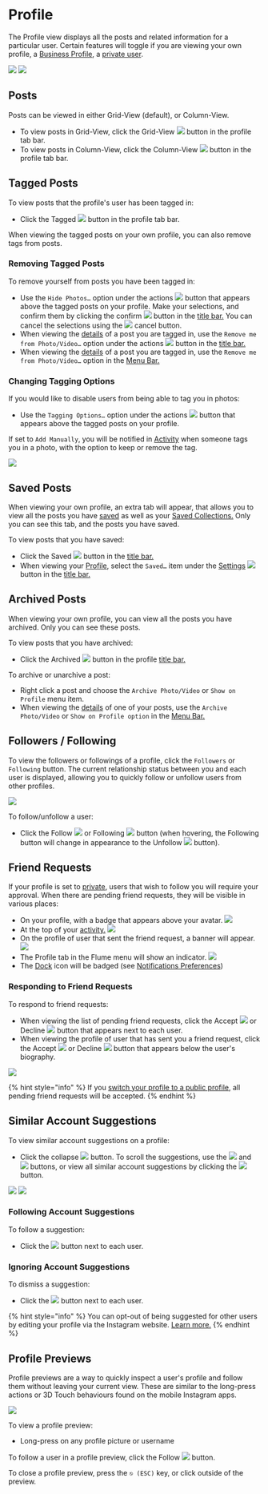 # Profile

The Profile view displays all the posts and related information for a particular user. Certain features will toggle if you are viewing your own profile, a [Business Profile](businessprofiles/), a [private user](privateprofiles.md).

![](../../.gitbook/assets/profile-grid.png) ![](../../.gitbook/assets/profile-column.png)

## Posts

Posts can be viewed in either Grid-View \(default\), or Column-View.

* To view posts in Grid-View, click the Grid-View ![](../../.gitbook/assets/gridview.png) button in the profile tab bar.
* To view posts in Column-View, click the Column-View ![](../../.gitbook/assets/columnview%20%281%29.png) button in the profile tab bar.

## Tagged Posts

To view posts that the profile's user has been tagged in:

* Click the Tagged ![](../../.gitbook/assets/tagged.png) button in the profile tab bar.

When viewing the tagged posts on your own profile, you can also remove tags from posts.

### Removing Tagged Posts

To remove yourself from posts you have been tagged in:

* Use the `Hide Photos…` option under the actions ![](../../.gitbook/assets/settings.png) button that appears above the tagged posts on your profile. Make your selections, and confirm them by clicking the confirm ![](../../.gitbook/assets/accept.png) button in the [title bar.](../../misc/glossary.md#title-bar) You can cancel the selections using the ![](../../.gitbook/assets/decline.png) cancel button.
* When viewing the [details](../detailview.md) of a post you are tagged in, use the `Remove me from Photo/Video…` option under the actions ![](../../.gitbook/assets/settings.png) button in the [title bar.](../../misc/glossary.md#title-bar)
* When viewing the [details](../detailview.md) of a post you are tagged in, use the `Remove me from Photo/Video…` option in the [Menu Bar.](../../misc/glossary.md#menu-bar)

### Changing Tagging Options

If you would like to disable users from being able to tag you in photos:

* Use the `Tagging Options…` option under the actions ![](../../.gitbook/assets/settings.png) button that appears above the tagged posts on your profile.

If set to `Add Manually`, you will be notified in [Activity](../activity.md) when someone tags you in a photo, with the option to keep or remove the tag.

![](../../.gitbook/assets/profile-tagging-options.png)

## Saved Posts

When viewing your own profile, an extra tab will appear, that allows you to view all the posts you have [saved](https://help.instagram.com/1744643532522513) as well as your [Saved Collections.](savedcollections.md) Only you can see this tab, and the posts you have saved.

To view posts that you have saved:

* Click the Saved ![](../../.gitbook/assets/saved.png) button in the [title bar.](../../misc/glossary.md#title-bar)
* When viewing your [Profile](./), select the `Saved…` item under the [Settings](settings/) ![](../../.gitbook/assets/settings.png) button in the [title bar.](../../misc/glossary.md#title-bar)

## Archived Posts

When viewing your own profile, you can view all the posts you have archived. Only you can see these posts.

To view posts that you have archived:

* Click the Archived ![](../../.gitbook/assets/archived.png) button in the profile [title bar.](../../misc/glossary.md#title-bar)

To archive or unarchive a post:

* Right click a post and choose the `Archive Photo/Video` or `Show on Profile` menu item.
* When viewing the [details](../detailview.md) of one of your posts, use the `Archive Photo/Video` or `Show on Profile option` in the [Menu Bar.](../../misc/glossary.md#menu-bar)

## Followers / Following

To view the followers or followings of a profile, click the `Followers` or `Following` button. The current relationship status between you and each user is displayed, allowing you to quickly follow or unfollow users from other profiles.

![](../../.gitbook/assets/profile-following.png)

To follow/unfollow a user:

* Click the Follow ![](../../.gitbook/assets/follow%20%284%29.png) or Following ![](../../.gitbook/assets/following.png) button \(when hovering, the Following button will change in appearance to the Unfollow ![](../../.gitbook/assets/unfollow.png) button\).

## Friend Requests

If your profile is set to [private](privateprofiles.md), users that wish to follow you will require your approval. When there are pending friend requests, they will be visible in various places:

* On your profile, with a badge that appears above your avatar.  ![](../../.gitbook/assets/profile-friend-requests-avatar.png)
* At the top of your [activity.](../activity.md)  ![](../../.gitbook/assets/profile-friend-requests-activity.png)
* On the profile of user that sent the friend request, a banner will appear.  ![](../../.gitbook/assets/profile-friend-request.png)
* The Profile tab in the Flume menu will show an indicator.  ![](../../.gitbook/assets/profile-friend-requests-menu.png)
* The [Dock](../../misc/glossary.md#dock) icon will be badged \(see [Notifications Preferences](../../preferences/notifications.md)\)

### Responding to Friend Requests

To respond to friend requests:

* When viewing the list of pending friend requests, click the Accept ![](../../.gitbook/assets/follow%20%283%29.png) or Decline ![](../../.gitbook/assets/decline.png) button that appears next to each user.
* When viewing the profile of user that has sent you a friend request, click the Accept ![](../../.gitbook/assets/follow%20%282%29.png) or Decline ![](../../.gitbook/assets/decline.png) button that appears below the user's biography.

![](../../.gitbook/assets/profile-friend-requests.png)

{% hint style="info" %}
If you [switch your profile to a public profile](privateprofiles.md), all pending friend requests will be accepted.
{% endhint %}

## Similar Account Suggestions

To view similar account suggestions on a profile:

* Click the collapse ![](../../.gitbook/assets/profile-suggestions-collapse.png) button. To scroll the suggestions, use the ![](../../.gitbook/assets/previous.png) and ![](../../.gitbook/assets/next.png) buttons, or view all similar account suggestions by clicking the ![](../../.gitbook/assets/columnview.png) button.

![](../../.gitbook/assets/profile-suggestions.png) ![](../../.gitbook/assets/profile-suggestions-list.png)

### Following Account Suggestions

To follow a suggestion:

* Click the ![](../../.gitbook/assets/follow.png) button next to each user.

### Ignoring Account Suggestions

To dismiss a suggestion:

* Click the ![](../../.gitbook/assets/actions-dismiss.png) button next to each user.

{% hint style="info" %}
You can opt-out of being suggested for other users by editing your profile via the Instagram website. [Learn more.](https://help.instagram.com/530450580417848)
{% endhint %}

## Profile Previews

Profile previews are a way to quickly inspect a user's profile and follow them without leaving your current view. These are similar to the long-press actions or 3D Touch behaviours found on the mobile Instagram apps.

![](../../.gitbook/assets/profile-previews.png)

To view a profile preview:

* Long-press on any profile picture or username

To follow a user in a profile preview, click the Follow ![](../../.gitbook/assets/follow%20%281%29.png) button.

To close a profile preview, press the `⎋ (ESC)` key, or click outside of the preview.

